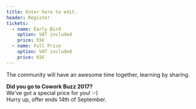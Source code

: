 ```yaml
---
title: Enter here to edit.
header: Register
tickets:
  - name: Early Bird
    option: VAT included
    price: 55€
  - name: Full Price
    option: VAT included
    price: 65€
---
```

The community will have an awesome time together, learning by sharing.

**Did you go to Cowork Buzz 2017?**\
We've got a special price for you! :-)\
Hurry up, offer ends 14th of September.

